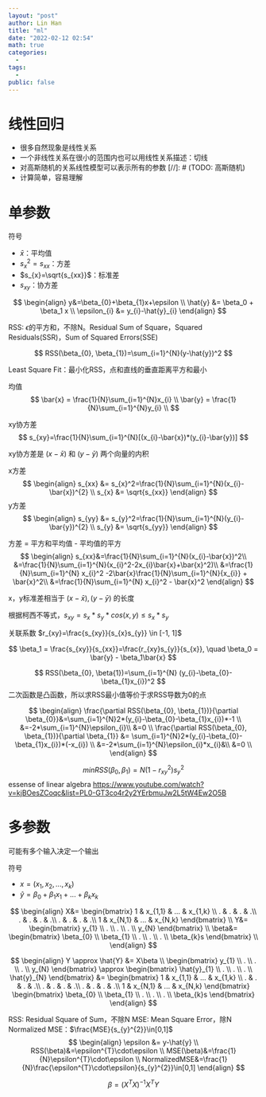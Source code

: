 ```yaml
---
layout: "post"
author: Lin Han
title: "ml"
date: "2022-02-12 02:54"
math: true
categories:
  -
tags:
  -
public: false
---
```


# 线性回归
- 很多自然现象是线性关系
- 一个非线性关系在很小的范围内也可以用线性关系描述：切线
- 对高斯随机的关系线性模型可以表示所有的参数
[//]: # (TODO: 高斯随机)
- 计算简单，容易理解

# 单参数
符号
- $\bar{x}$：平均值
- $s_{x}^2=s_{xx}$：方差
- $s_{x}=\sqrt{s_{xx}}$：标准差
- $s_{xy}$：协方差

$$
\begin{align}
y&=\beta_{0}+\beta_{1}x+\epsilon \\
\hat{y} &= \beta_0 + \beta_1 x \\
\epsilon_{i} &= y_{i}-\hat{y}_{i}
\end{align}
$$

RSS: $\epsilon$的平方和，不除N。Residual Sum of Square，Squared Residuals(SSR)，Sum of Squared Errors(SSE)

$$
RSS(\beta_{0}, \beta_{1})=\sum_{i=1}^{N}(y-\hat{y})^2
$$


Least Square Fit：最小化RSS，点和直线的垂直距离平方和最小

均值
$$
\bar{x} = \frac{1}{N}\sum_{i=1}^{N}x_{i} \\
\bar{y} = \frac{1}{N}\sum_{i=1}^{N}y_{i} \\
$$

xy协方差
$$
s_{xy}=\frac{1}{N}\sum_{i=1}^{N}[(x_{i}-\bar{x})*(y_{i}-\bar{y})]
$$

xy协方差是 $(x-\bar{x})$ 和 $(y-\bar{y})$ 两个向量的内积

x方差
$$
\begin{align}
s_{xx} &= s_{x}^2=\frac{1}{N}\sum_{i=1}^{N}(x_{i}-\bar{x})^{2} \\
s_{x} &= \sqrt{s_{xx}}
\end{align}
$$
y方差
$$
\begin{align}
s_{yy} &= s_{y}^2=\frac{1}{N}\sum_{i=1}^{N}(y_{i}-\bar{y})^{2} \\
s_{y} &= \sqrt{s_{yy}}
\end{align}
$$

方差 = 平方和平均值 - 平均值的平方
$$
\begin{align}
s_{xx}&=\frac{1}{N}\sum_{i=1}^{N}(x_{i}-\bar{x})^2\\
&=\frac{1}{N}\sum_{i=1}^{N}(x_{i}^2-2x_{i}\bar{x}+\bar{x}^2)\\
&=\frac{1}{N}\sum_{i=1}^{N} x_{i}^2 -2\bar{x}\frac{1}{N}\sum_{i=1}^{N}{x_{i}} + \bar{x}^2\\
&=\frac{1}{N}\sum_{i=1}^{N} x_{i}^2 - \bar{x}^2
\end{align}
$$

x，y标准差相当于 $(x-\bar{x}),(y-\bar{y})$ 的长度

根据柯西不等式，$s_{xy} = s_{x}*s_{y}*cos(x,y) \le s_{x}*s_{y}$

关联系数 $r_{xy}=\frac{s_{xy}}{s_{x}s_{y}} \in [-1, 1]$

$$
\beta_1 = \frac{s_{xy}}{s_{xx}}=\frac{r_{xy}s_{y}}{s_{x}}, \quad \beta_0 = \bar{y} - \beta_1\bar{x}
$$

$$
RSS(\beta_{0}, \beta{1})=\sum_{i=1}^{N} (y_{i}-\beta_{0}-\beta_{1}x_{i})^2
$$
二次函数是凸函数，所以求RSS最小值等价于求RSS导数为0的点

$$
\begin{align}
\frac{\partial RSS(\beta_{0}, \beta_{1})}{\partial \beta_{0}}&=\sum_{i=1}^{N}2*(y_{i}-\beta_{0}-\beta_{1}x_{i})*-1 \\
&=-2*\sum_{i=1}^{N}\epsilon_{i}\\
&=0 \\
\frac{\partial RSS(\beta_{0}, \beta_{1})}{\partial \beta_{1}} &= \sum_{i=1}^{N}2*(y_{i}-\beta_{0}-\beta_{1}x_{i})*(-x_{i}) \\
&=-2*\sum_{i=1}^{N}\epsilon_{i}*x_{i}&\\
&=0 \\
\end{align}
$$




$$
min RSS(\beta_{0}, \beta_{1})=N(1-r_{xy}^2)s_{y}^2
$$
essense of linear algebra
https://www.youtube.com/watch?v=kjBOesZCoqc&list=PL0-GT3co4r2y2YErbmuJw2L5tW4Ew2O5B


# 多参数
可能有多个输入决定一个输出

符号

- $x=(x_{1}, x_{2}, ... , x_{k})$
- $\hat{y}=\beta_{0} + \beta_{1}x_{1} + ... + \beta_{k}x_{k}$

$$
\begin{align}
X&=
\begin{bmatrix}
1 & x_{1,1} & ... & x_{1,k} \\
. & . & . & .\\
. & . & . & .\\
. & . & . & .\\
1 & x_{N,1} & ... & x_{N,k}
\end{bmatrix} \\
Y&=
\begin{bmatrix}
y_{1} \\
. \\
. \\
. \\
y_{N}
\end{bmatrix} \\
\beta&=
\begin{bmatrix}
\beta_{0} \\
\beta_{1} \\
. \\
. \\
. \\
\beta_{k}s
\end{bmatrix} \\
\end{align}
$$

$$
\begin{align}
Y \approx \hat{Y} &= X\beta \\
\begin{bmatrix}
y_{1} \\
. \\
. \\
. \\
y_{N}
\end{bmatrix}
\approx
\begin{bmatrix}
\hat{y}_{1} \\
. \\
. \\
. \\
\hat{y}_{N}
\end{bmatrix}
&=
\begin{bmatrix}
1 & x_{1,1} & ... & x_{1,k} \\
. & . & . & .\\
. & . & . & .\\
. & . & . & .\\
1 & x_{N,1} & ... & x_{N,k}
\end{bmatrix} \begin{bmatrix}
\beta_{0} \\
\beta_{1} \\
. \\
. \\
. \\
\beta_{k}s
\end{bmatrix}
\end{align}
$$

RSS: Residual Square of Sum，不除N
MSE: Mean Square Error，除N
Normalized MSE：$\frac{MSE}{s_{y}^{2}}\in[0,1]$
$$
\begin{align}
\epsilon &= y-\hat{y} \\
RSS(\beta)&=\epsilon^{T}\cdot\epsilon \\
MSE(\beta)&=\frac{1}{N}\epsilon^{T}\cdot\epsilon \\
NormalizedMSE&=\frac{1}{N}\frac{\epsilon^{T}\cdot\epsilon}{s_{y}^{2}}\in[0,1]
\end{align}
$$

$$
\beta=(X^{T}X)^{-1}X^{T}Y
$$

